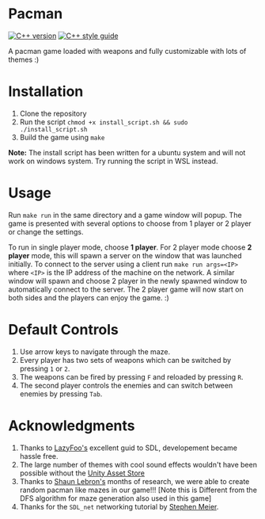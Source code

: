 # Pacman
[![C++ version][c++-image]][c++-wiki]
[![C++ style guide][gts-image]][gts-url]

A pacman game loaded with weapons and fully customizable with lots of themes :)

# Installation

1. Clone the repository 
2. Run the script `chmod +x install_script.sh && sudo ./install_script.sh`
3. Build the game using `make`

**Note:** The install script has been written for a ubuntu system and will not work on windows system. Try running the script in WSL instead.

# Usage

Run `make run` in the same directory and a game window will popup. The game is presented with several options to choose from 1 player or 2 player or change the settings.

To run in single player mode, choose **1 player**. For 2 player mode choose **2 player** mode, this will spawn a server on the window that was launched initially. To connect to the server using a client run `make run args=<IP>` where `<IP>` is the IP address of the machine on the network. A similar window will spawn and choose 2 player in the newly spawned window to automatically connect to the server. The 2 player game will now start on both sides and the players can enjoy the game. :)

# Default Controls

1. Use arrow keys to navigate through the maze.
2. Every player has two sets of weapons which can be switched by pressing `1` or `2`.
3. The weapons can be fired by pressing `F` and reloaded by pressing `R`.
4. The second player controls the enemies and can switch between enemies by pressing `Tab`.

# Acknowledgments

1. Thanks to [LazyFoo's](https://lazyfoo.net/tutorials/SDL/) excellent guid to SDL, developement became hassle free.
2. The large number of themes with cool sound effects wouldn't have been possible without the [Unity Asset Store](https://assetstore.unity.com/)
3. Thanks to [Shaun Lebron's](https://shaunlebron.github.io/) months of research, we were able to create random pacman like mazes in our game!!! [Note this is Different from the DFS algorithm for maze generation also used in this game]
4. Thanks for the `SDL_net` networking tutorial by [Stephen Meier](https://stephenmeier.net/2015/12/23/sdl-2-0-tutorial-04-networking/).


[gts-image]: https://img.shields.io/badge/code%20style-google-blueviolet.svg
[gts-url]: https://google.github.io/styleguide/cppguide.html
[c++-image]: https://img.shields.io/badge/c%2B%2B-17-blue
[c++-wiki]: https://en.wikipedia.org/wiki/C%2B%2B17
